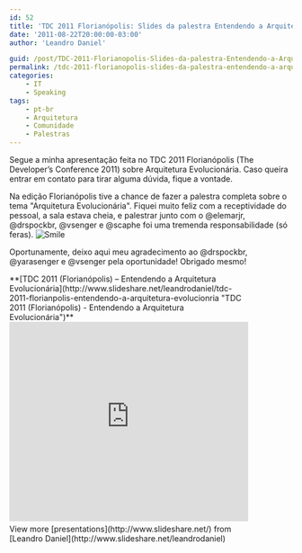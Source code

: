 ```yaml
---
id: 52
title: 'TDC 2011 Florianópolis: Slides da palestra Entendendo a Arquitetura Evolucionária'
date: '2011-08-22T20:00:00-03:00'
author: 'Leandro Daniel'

guid: /post/TDC-2011-Florianopolis-Slides-da-palestra-Entendendo-a-Arquitetura-Evolucionaria.aspx
permalink: /tdc-2011-florianopolis-slides-da-palestra-entendendo-a-arquitetura-evolucionaria/
categories:
    - IT
    - Speaking
tags:
    - pt-br
    - Arquitetura
    - Comunidade
    - Palestras
---
```


Segue a minha apresentação feita no TDC 2011 Florianópolis (The Developer’s Conference 2011) sobre Arquitetura Evolucionária. Caso queira entrar em contato para tirar alguma dúvida, fique a vontade.

Na edição Florianópolis tive a chance de fazer a palestra completa sobre o tema "Arquitetura Evolucionária". Fiquei muito feliz com a receptividade do pessoal, a sala estava cheia, e palestrar junto com o @elemarjr, @drspockbr, @vsenger e @scaphe foi uma tremenda responsabilidade (só feras). ![Smile](http://www.leandrodaniel.com/editors/tiny_mce_3_3_9_2/plugins/emotions/img/smiley-smile.gif "Smile")

Oportunamente, deixo aqui meu agradecimento ao @drspockbr, @yarasenger e @vsenger pela oportunidade! Obrigado mesmo!

<div id="__ss_8938737" style="width: 425px">**[TDC 2011 (Florianópolis) – Entendendo a Arquitetura Evolucionária](http://www.slideshare.net/leandrodaniel/tdc-2011-florianpolis-entendendo-a-arquitetura-evolucionria "TDC 2011 (Florianópolis) - Entendendo a Arquitetura Evolucionária")** <iframe frameborder="0" height="355" loading="lazy" marginheight="0" marginwidth="0" scrolling="no" src="http://www.slideshare.net/slideshow/embed_code/8938737" width="425"></iframe><div style="padding-bottom: 12px; padding-left: 0px; padding-right: 0px; padding-top: 5px">View more [presentations](http://www.slideshare.net/) from [Leandro Daniel](http://www.slideshare.net/leandrodaniel) </div></div>
